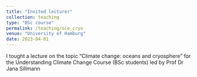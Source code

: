 ```yaml
---
title: "Invited lecturer"
collection: teaching
type: "BSc course"
permalink: /teaching/oce_cryo
venue: "University of Hamburg"
date: 2023-04-01
---
```


I tought a lecture on the topic “Climate change: oceans and cryosphere” for the Understanding Climate Change Course (BSc students) led by Prof Dr Jana Sillmann

